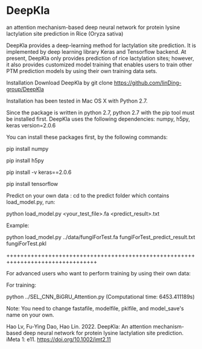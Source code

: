 # DeepKla
an attention mechanism-based deep neural network for protein lysine lactylation site prediction in Rice (Oryza sativa)

DeepKla provides a deep-learning method for lactylation site prediction. It is implemented by deep learning library Keras and Tensorflow backend. At present, DeepKla only provides prediction of rice lactylation sites; however, it also provides customized model training that enables users to train other PTM prediction models by using their own training data sets.

Installation
Download DeepKla by
git clone https://github.com/linDing-group/DeepKla

Installation has been tested in Mac OS X with Python 2.7.

Since the package is written in python 2.7, python 2.7 with the pip tool must be installed first. DeepKla uses the following dependencies: numpy, h5py, keras version=2.0.6 

You can install these packages first, by the following commands:

pip install numpy

pip install h5py

pip install -v keras==2.0.6

pip install tensorflow


Predict on your own data :
cd to the predict folder which contains load_model.py, 
run:

python load_model.py <your_test_file>.fa <predict_result>.txt <pklFile>

Example:

python load_model.py ../data/fungiForTest.fa fungiForTest_predict_result.txt fungiForTest.pkl 

++++++++++++++++++++++++++++++++++++++++++++++++++++++++++++++++++++++++++++++++

For advanced users who want to perform training by using their own data:

For training:

python ../SEL_CNN_BiGRU_Attention.py (Computational time: 6453.411189s)

Note: You need to change fastafile, modelfile, pklfile, and model_save's name on your own.

Hao Lv, Fu-Ying Dao, Hao Lin. 2022. DeepKla: An attention mechanism-based deep neural network for protein lysine lactylation site prediction. iMeta 1: e11. https://doi.org/10.1002/imt2.11

